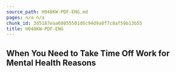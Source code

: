 ```yaml
---
source_path: H048KW-PDF-ENG.md
pages: n/a-n/a
chunk_id: 3d5187eaa60855501d6c94d9a8f7c8af59b13b55
title: H048KW-PDF-ENG
---
```

## When You Need to Take Time Off Work for Mental Health Reasons
